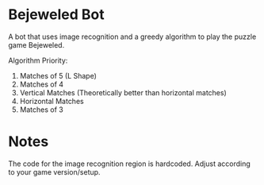 # Bejeweled Bot
A bot that uses image recognition and a greedy algorithm to play the puzzle game Bejeweled.

Algorithm Priority:
1. Matches of 5 (L Shape)
2. Matches of 4
3. Vertical Matches (Theoretically better than horizontal matches)
4. Horizontal Matches
5. Matches of 3

# Notes
The code for the image recognition region is hardcoded. Adjust according to your game version/setup.
